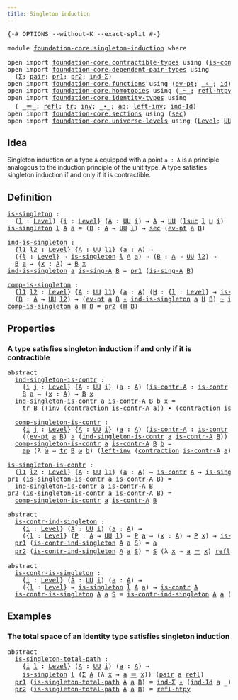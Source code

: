```yaml
---
title: Singleton induction
---
```


<pre class="Agda"><a id="45" class="Symbol">{-#</a> <a id="49" class="Keyword">OPTIONS</a> <a id="57" class="Pragma">--without-K</a> <a id="69" class="Pragma">--exact-split</a> <a id="83" class="Symbol">#-}</a>

<a id="88" class="Keyword">module</a> <a id="95" href="foundation-core.singleton-induction.html" class="Module">foundation-core.singleton-induction</a> <a id="131" class="Keyword">where</a>

<a id="138" class="Keyword">open</a> <a id="143" class="Keyword">import</a> <a id="150" href="foundation-core.contractible-types.html" class="Module">foundation-core.contractible-types</a> <a id="185" class="Keyword">using</a> <a id="191" class="Symbol">(</a><a id="192" href="foundation-core.contractible-types.html#1006" class="Function">is-contr</a><a id="200" class="Symbol">;</a> <a id="202" href="foundation-core.contractible-types.html#1438" class="Function">contraction</a><a id="213" class="Symbol">)</a>
<a id="215" class="Keyword">open</a> <a id="220" class="Keyword">import</a> <a id="227" href="foundation-core.dependent-pair-types.html" class="Module">foundation-core.dependent-pair-types</a> <a id="264" class="Keyword">using</a>
  <a id="272" class="Symbol">(</a><a id="273" href="foundation-core.dependent-pair-types.html#515" class="Record">Σ</a><a id="274" class="Symbol">;</a> <a id="276" href="foundation-core.dependent-pair-types.html#588" class="InductiveConstructor">pair</a><a id="280" class="Symbol">;</a> <a id="282" href="foundation-core.dependent-pair-types.html#605" class="Field">pr1</a><a id="285" class="Symbol">;</a> <a id="287" href="foundation-core.dependent-pair-types.html#617" class="Field">pr2</a><a id="290" class="Symbol">;</a> <a id="292" href="foundation-core.dependent-pair-types.html#700" class="Function">ind-Σ</a><a id="297" class="Symbol">)</a>
<a id="299" class="Keyword">open</a> <a id="304" class="Keyword">import</a> <a id="311" href="foundation-core.functions.html" class="Module">foundation-core.functions</a> <a id="337" class="Keyword">using</a> <a id="343" class="Symbol">(</a><a id="344" href="foundation-core.functions.html#635" class="Function">ev-pt</a><a id="349" class="Symbol">;</a> <a id="351" href="foundation-core.functions.html#420" class="Function Operator">_∘_</a><a id="354" class="Symbol">;</a> <a id="356" href="foundation-core.functions.html#322" class="Function">id</a><a id="358" class="Symbol">)</a>
<a id="360" class="Keyword">open</a> <a id="365" class="Keyword">import</a> <a id="372" href="foundation-core.homotopies.html" class="Module">foundation-core.homotopies</a> <a id="399" class="Keyword">using</a> <a id="405" class="Symbol">(</a><a id="406" href="foundation-core.homotopies.html#627" class="Function Operator">_~_</a><a id="409" class="Symbol">;</a> <a id="411" href="foundation-core.homotopies.html#741" class="Function">refl-htpy</a><a id="420" class="Symbol">)</a>
<a id="422" class="Keyword">open</a> <a id="427" class="Keyword">import</a> <a id="434" href="foundation-core.identity-types.html" class="Module">foundation-core.identity-types</a> <a id="465" class="Keyword">using</a>
  <a id="473" class="Symbol">(</a> <a id="475" href="foundation-core.identity-types.html#1865" class="Function Operator">_＝_</a><a id="478" class="Symbol">;</a> <a id="480" href="foundation-core.identity-types.html#1820" class="InductiveConstructor">refl</a><a id="484" class="Symbol">;</a> <a id="486" href="foundation-core.identity-types.html#5702" class="Function">tr</a><a id="488" class="Symbol">;</a> <a id="490" href="foundation-core.identity-types.html#2729" class="Function">inv</a><a id="493" class="Symbol">;</a> <a id="495" href="foundation-core.identity-types.html#2425" class="Function Operator">_∙_</a><a id="498" class="Symbol">;</a> <a id="500" href="foundation-core.identity-types.html#4003" class="Function">ap</a><a id="502" class="Symbol">;</a> <a id="504" href="foundation-core.identity-types.html#3162" class="Function">left-inv</a><a id="512" class="Symbol">;</a> <a id="514" href="foundation-core.identity-types.html#2167" class="Function">ind-Id</a><a id="520" class="Symbol">)</a>
<a id="522" class="Keyword">open</a> <a id="527" class="Keyword">import</a> <a id="534" href="foundation-core.sections.html" class="Module">foundation-core.sections</a> <a id="559" class="Keyword">using</a> <a id="565" class="Symbol">(</a><a id="566" href="foundation-core.sections.html#534" class="Function">sec</a><a id="569" class="Symbol">)</a>
<a id="571" class="Keyword">open</a> <a id="576" class="Keyword">import</a> <a id="583" href="foundation-core.universe-levels.html" class="Module">foundation-core.universe-levels</a> <a id="615" class="Keyword">using</a> <a id="621" class="Symbol">(</a><a id="622" href="Agda.Primitive.html#597" class="Postulate">Level</a><a id="627" class="Symbol">;</a> <a id="629" href="foundation-core.universe-levels.html#235" class="Primitive">UU</a><a id="631" class="Symbol">;</a> <a id="633" href="Agda.Primitive.html#780" class="Primitive">lsuc</a><a id="637" class="Symbol">;</a> <a id="639" href="Agda.Primitive.html#810" class="Primitive Operator">_⊔_</a><a id="642" class="Symbol">)</a>
</pre>
## Idea

Singleton induction on a type `A` equipped with a point `a : A` is a principle analogous to the induction principle of the unit type. A type satisfies singleton induction if and only if it is contractible.

## Definition

<pre class="Agda"><a id="is-singleton"></a><a id="888" href="foundation-core.singleton-induction.html#888" class="Function">is-singleton</a> <a id="901" class="Symbol">:</a>
  <a id="905" class="Symbol">(</a><a id="906" href="foundation-core.singleton-induction.html#906" class="Bound">l</a> <a id="908" class="Symbol">:</a> <a id="910" href="Agda.Primitive.html#597" class="Postulate">Level</a><a id="915" class="Symbol">)</a> <a id="917" class="Symbol">{</a><a id="918" href="foundation-core.singleton-induction.html#918" class="Bound">i</a> <a id="920" class="Symbol">:</a> <a id="922" href="Agda.Primitive.html#597" class="Postulate">Level</a><a id="927" class="Symbol">}</a> <a id="929" class="Symbol">(</a><a id="930" href="foundation-core.singleton-induction.html#930" class="Bound">A</a> <a id="932" class="Symbol">:</a> <a id="934" href="foundation-core.universe-levels.html#235" class="Primitive">UU</a> <a id="937" href="foundation-core.singleton-induction.html#918" class="Bound">i</a><a id="938" class="Symbol">)</a> <a id="940" class="Symbol">→</a> <a id="942" href="foundation-core.singleton-induction.html#930" class="Bound">A</a> <a id="944" class="Symbol">→</a> <a id="946" href="foundation-core.universe-levels.html#235" class="Primitive">UU</a> <a id="949" class="Symbol">(</a><a id="950" href="Agda.Primitive.html#780" class="Primitive">lsuc</a> <a id="955" href="foundation-core.singleton-induction.html#906" class="Bound">l</a> <a id="957" href="Agda.Primitive.html#810" class="Primitive Operator">⊔</a> <a id="959" href="foundation-core.singleton-induction.html#918" class="Bound">i</a><a id="960" class="Symbol">)</a>
<a id="962" href="foundation-core.singleton-induction.html#888" class="Function">is-singleton</a> <a id="975" href="foundation-core.singleton-induction.html#975" class="Bound">l</a> <a id="977" href="foundation-core.singleton-induction.html#977" class="Bound">A</a> <a id="979" href="foundation-core.singleton-induction.html#979" class="Bound">a</a> <a id="981" class="Symbol">=</a> <a id="983" class="Symbol">(</a><a id="984" href="foundation-core.singleton-induction.html#984" class="Bound">B</a> <a id="986" class="Symbol">:</a> <a id="988" href="foundation-core.singleton-induction.html#977" class="Bound">A</a> <a id="990" class="Symbol">→</a> <a id="992" href="foundation-core.universe-levels.html#235" class="Primitive">UU</a> <a id="995" href="foundation-core.singleton-induction.html#975" class="Bound">l</a><a id="996" class="Symbol">)</a> <a id="998" class="Symbol">→</a> <a id="1000" href="foundation-core.sections.html#534" class="Function">sec</a> <a id="1004" class="Symbol">(</a><a id="1005" href="foundation-core.functions.html#635" class="Function">ev-pt</a> <a id="1011" href="foundation-core.singleton-induction.html#979" class="Bound">a</a> <a id="1013" href="foundation-core.singleton-induction.html#984" class="Bound">B</a><a id="1014" class="Symbol">)</a>

<a id="ind-is-singleton"></a><a id="1017" href="foundation-core.singleton-induction.html#1017" class="Function">ind-is-singleton</a> <a id="1034" class="Symbol">:</a>
  <a id="1038" class="Symbol">{</a><a id="1039" href="foundation-core.singleton-induction.html#1039" class="Bound">l1</a> <a id="1042" href="foundation-core.singleton-induction.html#1042" class="Bound">l2</a> <a id="1045" class="Symbol">:</a> <a id="1047" href="Agda.Primitive.html#597" class="Postulate">Level</a><a id="1052" class="Symbol">}</a> <a id="1054" class="Symbol">{</a><a id="1055" href="foundation-core.singleton-induction.html#1055" class="Bound">A</a> <a id="1057" class="Symbol">:</a> <a id="1059" href="foundation-core.universe-levels.html#235" class="Primitive">UU</a> <a id="1062" href="foundation-core.singleton-induction.html#1039" class="Bound">l1</a><a id="1064" class="Symbol">}</a> <a id="1066" class="Symbol">(</a><a id="1067" href="foundation-core.singleton-induction.html#1067" class="Bound">a</a> <a id="1069" class="Symbol">:</a> <a id="1071" href="foundation-core.singleton-induction.html#1055" class="Bound">A</a><a id="1072" class="Symbol">)</a> <a id="1074" class="Symbol">→</a>
  <a id="1078" class="Symbol">({</a><a id="1080" href="foundation-core.singleton-induction.html#1080" class="Bound">l</a> <a id="1082" class="Symbol">:</a> <a id="1084" href="Agda.Primitive.html#597" class="Postulate">Level</a><a id="1089" class="Symbol">}</a> <a id="1091" class="Symbol">→</a> <a id="1093" href="foundation-core.singleton-induction.html#888" class="Function">is-singleton</a> <a id="1106" href="foundation-core.singleton-induction.html#1080" class="Bound">l</a> <a id="1108" href="foundation-core.singleton-induction.html#1055" class="Bound">A</a> <a id="1110" href="foundation-core.singleton-induction.html#1067" class="Bound">a</a><a id="1111" class="Symbol">)</a> <a id="1113" class="Symbol">→</a> <a id="1115" class="Symbol">(</a><a id="1116" href="foundation-core.singleton-induction.html#1116" class="Bound">B</a> <a id="1118" class="Symbol">:</a> <a id="1120" href="foundation-core.singleton-induction.html#1055" class="Bound">A</a> <a id="1122" class="Symbol">→</a> <a id="1124" href="foundation-core.universe-levels.html#235" class="Primitive">UU</a> <a id="1127" href="foundation-core.singleton-induction.html#1042" class="Bound">l2</a><a id="1129" class="Symbol">)</a> <a id="1131" class="Symbol">→</a>
  <a id="1135" href="foundation-core.singleton-induction.html#1116" class="Bound">B</a> <a id="1137" href="foundation-core.singleton-induction.html#1067" class="Bound">a</a> <a id="1139" class="Symbol">→</a> <a id="1141" class="Symbol">(</a><a id="1142" href="foundation-core.singleton-induction.html#1142" class="Bound">x</a> <a id="1144" class="Symbol">:</a> <a id="1146" href="foundation-core.singleton-induction.html#1055" class="Bound">A</a><a id="1147" class="Symbol">)</a> <a id="1149" class="Symbol">→</a> <a id="1151" href="foundation-core.singleton-induction.html#1116" class="Bound">B</a> <a id="1153" href="foundation-core.singleton-induction.html#1142" class="Bound">x</a>
<a id="1155" href="foundation-core.singleton-induction.html#1017" class="Function">ind-is-singleton</a> <a id="1172" href="foundation-core.singleton-induction.html#1172" class="Bound">a</a> <a id="1174" href="foundation-core.singleton-induction.html#1174" class="Bound">is-sing-A</a> <a id="1184" href="foundation-core.singleton-induction.html#1184" class="Bound">B</a> <a id="1186" class="Symbol">=</a> <a id="1188" href="foundation-core.dependent-pair-types.html#605" class="Field">pr1</a> <a id="1192" class="Symbol">(</a><a id="1193" href="foundation-core.singleton-induction.html#1174" class="Bound">is-sing-A</a> <a id="1203" href="foundation-core.singleton-induction.html#1184" class="Bound">B</a><a id="1204" class="Symbol">)</a>

<a id="comp-is-singleton"></a><a id="1207" href="foundation-core.singleton-induction.html#1207" class="Function">comp-is-singleton</a> <a id="1225" class="Symbol">:</a>
  <a id="1229" class="Symbol">{</a><a id="1230" href="foundation-core.singleton-induction.html#1230" class="Bound">l1</a> <a id="1233" href="foundation-core.singleton-induction.html#1233" class="Bound">l2</a> <a id="1236" class="Symbol">:</a> <a id="1238" href="Agda.Primitive.html#597" class="Postulate">Level</a><a id="1243" class="Symbol">}</a> <a id="1245" class="Symbol">{</a><a id="1246" href="foundation-core.singleton-induction.html#1246" class="Bound">A</a> <a id="1248" class="Symbol">:</a> <a id="1250" href="foundation-core.universe-levels.html#235" class="Primitive">UU</a> <a id="1253" href="foundation-core.singleton-induction.html#1230" class="Bound">l1</a><a id="1255" class="Symbol">}</a> <a id="1257" class="Symbol">(</a><a id="1258" href="foundation-core.singleton-induction.html#1258" class="Bound">a</a> <a id="1260" class="Symbol">:</a> <a id="1262" href="foundation-core.singleton-induction.html#1246" class="Bound">A</a><a id="1263" class="Symbol">)</a> <a id="1265" class="Symbol">(</a><a id="1266" href="foundation-core.singleton-induction.html#1266" class="Bound">H</a> <a id="1268" class="Symbol">:</a> <a id="1270" class="Symbol">{</a><a id="1271" href="foundation-core.singleton-induction.html#1271" class="Bound">l</a> <a id="1273" class="Symbol">:</a> <a id="1275" href="Agda.Primitive.html#597" class="Postulate">Level</a><a id="1280" class="Symbol">}</a> <a id="1282" class="Symbol">→</a> <a id="1284" href="foundation-core.singleton-induction.html#888" class="Function">is-singleton</a> <a id="1297" href="foundation-core.singleton-induction.html#1271" class="Bound">l</a> <a id="1299" href="foundation-core.singleton-induction.html#1246" class="Bound">A</a> <a id="1301" href="foundation-core.singleton-induction.html#1258" class="Bound">a</a><a id="1302" class="Symbol">)</a> <a id="1304" class="Symbol">→</a>
  <a id="1308" class="Symbol">(</a><a id="1309" href="foundation-core.singleton-induction.html#1309" class="Bound">B</a> <a id="1311" class="Symbol">:</a> <a id="1313" href="foundation-core.singleton-induction.html#1246" class="Bound">A</a> <a id="1315" class="Symbol">→</a> <a id="1317" href="foundation-core.universe-levels.html#235" class="Primitive">UU</a> <a id="1320" href="foundation-core.singleton-induction.html#1233" class="Bound">l2</a><a id="1322" class="Symbol">)</a> <a id="1324" class="Symbol">→</a> <a id="1326" class="Symbol">(</a><a id="1327" href="foundation-core.functions.html#635" class="Function">ev-pt</a> <a id="1333" href="foundation-core.singleton-induction.html#1258" class="Bound">a</a> <a id="1335" href="foundation-core.singleton-induction.html#1309" class="Bound">B</a> <a id="1337" href="foundation-core.functions.html#420" class="Function Operator">∘</a> <a id="1339" href="foundation-core.singleton-induction.html#1017" class="Function">ind-is-singleton</a> <a id="1356" href="foundation-core.singleton-induction.html#1258" class="Bound">a</a> <a id="1358" href="foundation-core.singleton-induction.html#1266" class="Bound">H</a> <a id="1360" href="foundation-core.singleton-induction.html#1309" class="Bound">B</a><a id="1361" class="Symbol">)</a> <a id="1363" href="foundation-core.homotopies.html#627" class="Function Operator">~</a> <a id="1365" href="foundation-core.functions.html#322" class="Function">id</a>
<a id="1368" href="foundation-core.singleton-induction.html#1207" class="Function">comp-is-singleton</a> <a id="1386" href="foundation-core.singleton-induction.html#1386" class="Bound">a</a> <a id="1388" href="foundation-core.singleton-induction.html#1388" class="Bound">H</a> <a id="1390" href="foundation-core.singleton-induction.html#1390" class="Bound">B</a> <a id="1392" class="Symbol">=</a> <a id="1394" href="foundation-core.dependent-pair-types.html#617" class="Field">pr2</a> <a id="1398" class="Symbol">(</a><a id="1399" href="foundation-core.singleton-induction.html#1388" class="Bound">H</a> <a id="1401" href="foundation-core.singleton-induction.html#1390" class="Bound">B</a><a id="1402" class="Symbol">)</a>
</pre>
## Properties

### A type satisfies singleton induction if and only if it is contractible

<pre class="Agda"><a id="1508" class="Keyword">abstract</a>
  <a id="ind-singleton-is-contr"></a><a id="1519" href="foundation-core.singleton-induction.html#1519" class="Function">ind-singleton-is-contr</a> <a id="1542" class="Symbol">:</a>
    <a id="1548" class="Symbol">{</a><a id="1549" href="foundation-core.singleton-induction.html#1549" class="Bound">i</a> <a id="1551" href="foundation-core.singleton-induction.html#1551" class="Bound">j</a> <a id="1553" class="Symbol">:</a> <a id="1555" href="Agda.Primitive.html#597" class="Postulate">Level</a><a id="1560" class="Symbol">}</a> <a id="1562" class="Symbol">{</a><a id="1563" href="foundation-core.singleton-induction.html#1563" class="Bound">A</a> <a id="1565" class="Symbol">:</a> <a id="1567" href="foundation-core.universe-levels.html#235" class="Primitive">UU</a> <a id="1570" href="foundation-core.singleton-induction.html#1549" class="Bound">i</a><a id="1571" class="Symbol">}</a> <a id="1573" class="Symbol">(</a><a id="1574" href="foundation-core.singleton-induction.html#1574" class="Bound">a</a> <a id="1576" class="Symbol">:</a> <a id="1578" href="foundation-core.singleton-induction.html#1563" class="Bound">A</a><a id="1579" class="Symbol">)</a> <a id="1581" class="Symbol">(</a><a id="1582" href="foundation-core.singleton-induction.html#1582" class="Bound">is-contr-A</a> <a id="1593" class="Symbol">:</a> <a id="1595" href="foundation-core.contractible-types.html#1006" class="Function">is-contr</a> <a id="1604" href="foundation-core.singleton-induction.html#1563" class="Bound">A</a><a id="1605" class="Symbol">)</a> <a id="1607" class="Symbol">(</a><a id="1608" href="foundation-core.singleton-induction.html#1608" class="Bound">B</a> <a id="1610" class="Symbol">:</a> <a id="1612" href="foundation-core.singleton-induction.html#1563" class="Bound">A</a> <a id="1614" class="Symbol">→</a> <a id="1616" href="foundation-core.universe-levels.html#235" class="Primitive">UU</a> <a id="1619" href="foundation-core.singleton-induction.html#1551" class="Bound">j</a><a id="1620" class="Symbol">)</a> <a id="1622" class="Symbol">→</a>
    <a id="1628" href="foundation-core.singleton-induction.html#1608" class="Bound">B</a> <a id="1630" href="foundation-core.singleton-induction.html#1574" class="Bound">a</a> <a id="1632" class="Symbol">→</a> <a id="1634" class="Symbol">(</a><a id="1635" href="foundation-core.singleton-induction.html#1635" class="Bound">x</a> <a id="1637" class="Symbol">:</a> <a id="1639" href="foundation-core.singleton-induction.html#1563" class="Bound">A</a><a id="1640" class="Symbol">)</a> <a id="1642" class="Symbol">→</a> <a id="1644" href="foundation-core.singleton-induction.html#1608" class="Bound">B</a> <a id="1646" href="foundation-core.singleton-induction.html#1635" class="Bound">x</a>
  <a id="1650" href="foundation-core.singleton-induction.html#1519" class="Function">ind-singleton-is-contr</a> <a id="1673" href="foundation-core.singleton-induction.html#1673" class="Bound">a</a> <a id="1675" href="foundation-core.singleton-induction.html#1675" class="Bound">is-contr-A</a> <a id="1686" href="foundation-core.singleton-induction.html#1686" class="Bound">B</a> <a id="1688" href="foundation-core.singleton-induction.html#1688" class="Bound">b</a> <a id="1690" href="foundation-core.singleton-induction.html#1690" class="Bound">x</a> <a id="1692" class="Symbol">=</a>
    <a id="1698" href="foundation-core.identity-types.html#5702" class="Function">tr</a> <a id="1701" href="foundation-core.singleton-induction.html#1686" class="Bound">B</a> <a id="1703" class="Symbol">((</a><a id="1705" href="foundation-core.identity-types.html#2729" class="Function">inv</a> <a id="1709" class="Symbol">(</a><a id="1710" href="foundation-core.contractible-types.html#1438" class="Function">contraction</a> <a id="1722" href="foundation-core.singleton-induction.html#1675" class="Bound">is-contr-A</a> <a id="1733" href="foundation-core.singleton-induction.html#1673" class="Bound">a</a><a id="1734" class="Symbol">))</a> <a id="1737" href="foundation-core.identity-types.html#2425" class="Function Operator">∙</a> <a id="1739" class="Symbol">(</a><a id="1740" href="foundation-core.contractible-types.html#1438" class="Function">contraction</a> <a id="1752" href="foundation-core.singleton-induction.html#1675" class="Bound">is-contr-A</a> <a id="1763" href="foundation-core.singleton-induction.html#1690" class="Bound">x</a><a id="1764" class="Symbol">))</a> <a id="1767" href="foundation-core.singleton-induction.html#1688" class="Bound">b</a>
  
  <a id="comp-singleton-is-contr"></a><a id="1774" href="foundation-core.singleton-induction.html#1774" class="Function">comp-singleton-is-contr</a> <a id="1798" class="Symbol">:</a>
    <a id="1804" class="Symbol">{</a><a id="1805" href="foundation-core.singleton-induction.html#1805" class="Bound">i</a> <a id="1807" href="foundation-core.singleton-induction.html#1807" class="Bound">j</a> <a id="1809" class="Symbol">:</a> <a id="1811" href="Agda.Primitive.html#597" class="Postulate">Level</a><a id="1816" class="Symbol">}</a> <a id="1818" class="Symbol">{</a><a id="1819" href="foundation-core.singleton-induction.html#1819" class="Bound">A</a> <a id="1821" class="Symbol">:</a> <a id="1823" href="foundation-core.universe-levels.html#235" class="Primitive">UU</a> <a id="1826" href="foundation-core.singleton-induction.html#1805" class="Bound">i</a><a id="1827" class="Symbol">}</a> <a id="1829" class="Symbol">(</a><a id="1830" href="foundation-core.singleton-induction.html#1830" class="Bound">a</a> <a id="1832" class="Symbol">:</a> <a id="1834" href="foundation-core.singleton-induction.html#1819" class="Bound">A</a><a id="1835" class="Symbol">)</a> <a id="1837" class="Symbol">(</a><a id="1838" href="foundation-core.singleton-induction.html#1838" class="Bound">is-contr-A</a> <a id="1849" class="Symbol">:</a> <a id="1851" href="foundation-core.contractible-types.html#1006" class="Function">is-contr</a> <a id="1860" href="foundation-core.singleton-induction.html#1819" class="Bound">A</a><a id="1861" class="Symbol">)</a> <a id="1863" class="Symbol">(</a><a id="1864" href="foundation-core.singleton-induction.html#1864" class="Bound">B</a> <a id="1866" class="Symbol">:</a> <a id="1868" href="foundation-core.singleton-induction.html#1819" class="Bound">A</a> <a id="1870" class="Symbol">→</a> <a id="1872" href="foundation-core.universe-levels.html#235" class="Primitive">UU</a> <a id="1875" href="foundation-core.singleton-induction.html#1807" class="Bound">j</a><a id="1876" class="Symbol">)</a> <a id="1878" class="Symbol">→</a>
    <a id="1884" class="Symbol">((</a><a id="1886" href="foundation-core.functions.html#635" class="Function">ev-pt</a> <a id="1892" href="foundation-core.singleton-induction.html#1830" class="Bound">a</a> <a id="1894" href="foundation-core.singleton-induction.html#1864" class="Bound">B</a><a id="1895" class="Symbol">)</a> <a id="1897" href="foundation-core.functions.html#420" class="Function Operator">∘</a> <a id="1899" class="Symbol">(</a><a id="1900" href="foundation-core.singleton-induction.html#1519" class="Function">ind-singleton-is-contr</a> <a id="1923" href="foundation-core.singleton-induction.html#1830" class="Bound">a</a> <a id="1925" href="foundation-core.singleton-induction.html#1838" class="Bound">is-contr-A</a> <a id="1936" href="foundation-core.singleton-induction.html#1864" class="Bound">B</a><a id="1937" class="Symbol">))</a> <a id="1940" href="foundation-core.homotopies.html#627" class="Function Operator">~</a> <a id="1942" href="foundation-core.functions.html#322" class="Function">id</a>
  <a id="1947" href="foundation-core.singleton-induction.html#1774" class="Function">comp-singleton-is-contr</a> <a id="1971" href="foundation-core.singleton-induction.html#1971" class="Bound">a</a> <a id="1973" href="foundation-core.singleton-induction.html#1973" class="Bound">is-contr-A</a> <a id="1984" href="foundation-core.singleton-induction.html#1984" class="Bound">B</a> <a id="1986" href="foundation-core.singleton-induction.html#1986" class="Bound">b</a> <a id="1988" class="Symbol">=</a>
    <a id="1994" href="foundation-core.identity-types.html#4003" class="Function">ap</a> <a id="1997" class="Symbol">(λ</a> <a id="2000" href="foundation-core.singleton-induction.html#2000" class="Bound">ω</a> <a id="2002" class="Symbol">→</a> <a id="2004" href="foundation-core.identity-types.html#5702" class="Function">tr</a> <a id="2007" href="foundation-core.singleton-induction.html#1984" class="Bound">B</a> <a id="2009" href="foundation-core.singleton-induction.html#2000" class="Bound">ω</a> <a id="2011" href="foundation-core.singleton-induction.html#1986" class="Bound">b</a><a id="2012" class="Symbol">)</a> <a id="2014" class="Symbol">(</a><a id="2015" href="foundation-core.identity-types.html#3162" class="Function">left-inv</a> <a id="2024" class="Symbol">(</a><a id="2025" href="foundation-core.contractible-types.html#1438" class="Function">contraction</a> <a id="2037" href="foundation-core.singleton-induction.html#1973" class="Bound">is-contr-A</a> <a id="2048" href="foundation-core.singleton-induction.html#1971" class="Bound">a</a><a id="2049" class="Symbol">))</a>

<a id="is-singleton-is-contr"></a><a id="2053" href="foundation-core.singleton-induction.html#2053" class="Function">is-singleton-is-contr</a> <a id="2075" class="Symbol">:</a>
  <a id="2079" class="Symbol">{</a><a id="2080" href="foundation-core.singleton-induction.html#2080" class="Bound">l1</a> <a id="2083" href="foundation-core.singleton-induction.html#2083" class="Bound">l2</a> <a id="2086" class="Symbol">:</a> <a id="2088" href="Agda.Primitive.html#597" class="Postulate">Level</a><a id="2093" class="Symbol">}</a> <a id="2095" class="Symbol">{</a><a id="2096" href="foundation-core.singleton-induction.html#2096" class="Bound">A</a> <a id="2098" class="Symbol">:</a> <a id="2100" href="foundation-core.universe-levels.html#235" class="Primitive">UU</a> <a id="2103" href="foundation-core.singleton-induction.html#2080" class="Bound">l1</a><a id="2105" class="Symbol">}</a> <a id="2107" class="Symbol">(</a><a id="2108" href="foundation-core.singleton-induction.html#2108" class="Bound">a</a> <a id="2110" class="Symbol">:</a> <a id="2112" href="foundation-core.singleton-induction.html#2096" class="Bound">A</a><a id="2113" class="Symbol">)</a> <a id="2115" class="Symbol">→</a> <a id="2117" href="foundation-core.contractible-types.html#1006" class="Function">is-contr</a> <a id="2126" href="foundation-core.singleton-induction.html#2096" class="Bound">A</a> <a id="2128" class="Symbol">→</a> <a id="2130" href="foundation-core.singleton-induction.html#888" class="Function">is-singleton</a> <a id="2143" href="foundation-core.singleton-induction.html#2083" class="Bound">l2</a> <a id="2146" href="foundation-core.singleton-induction.html#2096" class="Bound">A</a> <a id="2148" href="foundation-core.singleton-induction.html#2108" class="Bound">a</a>
<a id="2150" href="foundation-core.dependent-pair-types.html#605" class="Field">pr1</a> <a id="2154" class="Symbol">(</a><a id="2155" href="foundation-core.singleton-induction.html#2053" class="Function">is-singleton-is-contr</a> <a id="2177" href="foundation-core.singleton-induction.html#2177" class="Bound">a</a> <a id="2179" href="foundation-core.singleton-induction.html#2179" class="Bound">is-contr-A</a> <a id="2190" href="foundation-core.singleton-induction.html#2190" class="Bound">B</a><a id="2191" class="Symbol">)</a> <a id="2193" class="Symbol">=</a>
  <a id="2197" href="foundation-core.singleton-induction.html#1519" class="Function">ind-singleton-is-contr</a> <a id="2220" href="foundation-core.singleton-induction.html#2177" class="Bound">a</a> <a id="2222" href="foundation-core.singleton-induction.html#2179" class="Bound">is-contr-A</a> <a id="2233" href="foundation-core.singleton-induction.html#2190" class="Bound">B</a>
<a id="2235" href="foundation-core.dependent-pair-types.html#617" class="Field">pr2</a> <a id="2239" class="Symbol">(</a><a id="2240" href="foundation-core.singleton-induction.html#2053" class="Function">is-singleton-is-contr</a> <a id="2262" href="foundation-core.singleton-induction.html#2262" class="Bound">a</a> <a id="2264" href="foundation-core.singleton-induction.html#2264" class="Bound">is-contr-A</a> <a id="2275" href="foundation-core.singleton-induction.html#2275" class="Bound">B</a><a id="2276" class="Symbol">)</a> <a id="2278" class="Symbol">=</a>
  <a id="2282" href="foundation-core.singleton-induction.html#1774" class="Function">comp-singleton-is-contr</a> <a id="2306" href="foundation-core.singleton-induction.html#2262" class="Bound">a</a> <a id="2308" href="foundation-core.singleton-induction.html#2264" class="Bound">is-contr-A</a> <a id="2319" href="foundation-core.singleton-induction.html#2275" class="Bound">B</a>

<a id="2322" class="Keyword">abstract</a>
  <a id="is-contr-ind-singleton"></a><a id="2333" href="foundation-core.singleton-induction.html#2333" class="Function">is-contr-ind-singleton</a> <a id="2356" class="Symbol">:</a>
    <a id="2362" class="Symbol">{</a><a id="2363" href="foundation-core.singleton-induction.html#2363" class="Bound">i</a> <a id="2365" class="Symbol">:</a> <a id="2367" href="Agda.Primitive.html#597" class="Postulate">Level</a><a id="2372" class="Symbol">}</a> <a id="2374" class="Symbol">(</a><a id="2375" href="foundation-core.singleton-induction.html#2375" class="Bound">A</a> <a id="2377" class="Symbol">:</a> <a id="2379" href="foundation-core.universe-levels.html#235" class="Primitive">UU</a> <a id="2382" href="foundation-core.singleton-induction.html#2363" class="Bound">i</a><a id="2383" class="Symbol">)</a> <a id="2385" class="Symbol">(</a><a id="2386" href="foundation-core.singleton-induction.html#2386" class="Bound">a</a> <a id="2388" class="Symbol">:</a> <a id="2390" href="foundation-core.singleton-induction.html#2375" class="Bound">A</a><a id="2391" class="Symbol">)</a> <a id="2393" class="Symbol">→</a>
    <a id="2399" class="Symbol">({</a><a id="2401" href="foundation-core.singleton-induction.html#2401" class="Bound">l</a> <a id="2403" class="Symbol">:</a> <a id="2405" href="Agda.Primitive.html#597" class="Postulate">Level</a><a id="2410" class="Symbol">}</a> <a id="2412" class="Symbol">(</a><a id="2413" href="foundation-core.singleton-induction.html#2413" class="Bound">P</a> <a id="2415" class="Symbol">:</a> <a id="2417" href="foundation-core.singleton-induction.html#2375" class="Bound">A</a> <a id="2419" class="Symbol">→</a> <a id="2421" href="foundation-core.universe-levels.html#235" class="Primitive">UU</a> <a id="2424" href="foundation-core.singleton-induction.html#2401" class="Bound">l</a><a id="2425" class="Symbol">)</a> <a id="2427" class="Symbol">→</a> <a id="2429" href="foundation-core.singleton-induction.html#2413" class="Bound">P</a> <a id="2431" href="foundation-core.singleton-induction.html#2386" class="Bound">a</a> <a id="2433" class="Symbol">→</a> <a id="2435" class="Symbol">(</a><a id="2436" href="foundation-core.singleton-induction.html#2436" class="Bound">x</a> <a id="2438" class="Symbol">:</a> <a id="2440" href="foundation-core.singleton-induction.html#2375" class="Bound">A</a><a id="2441" class="Symbol">)</a> <a id="2443" class="Symbol">→</a> <a id="2445" href="foundation-core.singleton-induction.html#2413" class="Bound">P</a> <a id="2447" href="foundation-core.singleton-induction.html#2436" class="Bound">x</a><a id="2448" class="Symbol">)</a> <a id="2450" class="Symbol">→</a> <a id="2452" href="foundation-core.contractible-types.html#1006" class="Function">is-contr</a> <a id="2461" href="foundation-core.singleton-induction.html#2375" class="Bound">A</a>
  <a id="2465" href="foundation-core.dependent-pair-types.html#605" class="Field">pr1</a> <a id="2469" class="Symbol">(</a><a id="2470" href="foundation-core.singleton-induction.html#2333" class="Function">is-contr-ind-singleton</a> <a id="2493" href="foundation-core.singleton-induction.html#2493" class="Bound">A</a> <a id="2495" href="foundation-core.singleton-induction.html#2495" class="Bound">a</a> <a id="2497" href="foundation-core.singleton-induction.html#2497" class="Bound">S</a><a id="2498" class="Symbol">)</a> <a id="2500" class="Symbol">=</a> <a id="2502" href="foundation-core.singleton-induction.html#2495" class="Bound">a</a>
  <a id="2506" href="foundation-core.dependent-pair-types.html#617" class="Field">pr2</a> <a id="2510" class="Symbol">(</a><a id="2511" href="foundation-core.singleton-induction.html#2333" class="Function">is-contr-ind-singleton</a> <a id="2534" href="foundation-core.singleton-induction.html#2534" class="Bound">A</a> <a id="2536" href="foundation-core.singleton-induction.html#2536" class="Bound">a</a> <a id="2538" href="foundation-core.singleton-induction.html#2538" class="Bound">S</a><a id="2539" class="Symbol">)</a> <a id="2541" class="Symbol">=</a> <a id="2543" href="foundation-core.singleton-induction.html#2538" class="Bound">S</a> <a id="2545" class="Symbol">(λ</a> <a id="2548" href="foundation-core.singleton-induction.html#2548" class="Bound">x</a> <a id="2550" class="Symbol">→</a> <a id="2552" href="foundation-core.singleton-induction.html#2536" class="Bound">a</a> <a id="2554" href="foundation-core.identity-types.html#1865" class="Function Operator">＝</a> <a id="2556" href="foundation-core.singleton-induction.html#2548" class="Bound">x</a><a id="2557" class="Symbol">)</a> <a id="2559" href="foundation-core.identity-types.html#1820" class="InductiveConstructor">refl</a>

<a id="2565" class="Keyword">abstract</a>
  <a id="is-contr-is-singleton"></a><a id="2576" href="foundation-core.singleton-induction.html#2576" class="Function">is-contr-is-singleton</a> <a id="2598" class="Symbol">:</a>
    <a id="2604" class="Symbol">{</a><a id="2605" href="foundation-core.singleton-induction.html#2605" class="Bound">i</a> <a id="2607" class="Symbol">:</a> <a id="2609" href="Agda.Primitive.html#597" class="Postulate">Level</a><a id="2614" class="Symbol">}</a> <a id="2616" class="Symbol">(</a><a id="2617" href="foundation-core.singleton-induction.html#2617" class="Bound">A</a> <a id="2619" class="Symbol">:</a> <a id="2621" href="foundation-core.universe-levels.html#235" class="Primitive">UU</a> <a id="2624" href="foundation-core.singleton-induction.html#2605" class="Bound">i</a><a id="2625" class="Symbol">)</a> <a id="2627" class="Symbol">(</a><a id="2628" href="foundation-core.singleton-induction.html#2628" class="Bound">a</a> <a id="2630" class="Symbol">:</a> <a id="2632" href="foundation-core.singleton-induction.html#2617" class="Bound">A</a><a id="2633" class="Symbol">)</a> <a id="2635" class="Symbol">→</a>
    <a id="2641" class="Symbol">({</a><a id="2643" href="foundation-core.singleton-induction.html#2643" class="Bound">l</a> <a id="2645" class="Symbol">:</a> <a id="2647" href="Agda.Primitive.html#597" class="Postulate">Level</a><a id="2652" class="Symbol">}</a> <a id="2654" class="Symbol">→</a> <a id="2656" href="foundation-core.singleton-induction.html#888" class="Function">is-singleton</a> <a id="2669" href="foundation-core.singleton-induction.html#2643" class="Bound">l</a> <a id="2671" href="foundation-core.singleton-induction.html#2617" class="Bound">A</a> <a id="2673" href="foundation-core.singleton-induction.html#2628" class="Bound">a</a><a id="2674" class="Symbol">)</a> <a id="2676" class="Symbol">→</a> <a id="2678" href="foundation-core.contractible-types.html#1006" class="Function">is-contr</a> <a id="2687" href="foundation-core.singleton-induction.html#2617" class="Bound">A</a>
  <a id="2691" href="foundation-core.singleton-induction.html#2576" class="Function">is-contr-is-singleton</a> <a id="2713" href="foundation-core.singleton-induction.html#2713" class="Bound">A</a> <a id="2715" href="foundation-core.singleton-induction.html#2715" class="Bound">a</a> <a id="2717" href="foundation-core.singleton-induction.html#2717" class="Bound">S</a> <a id="2719" class="Symbol">=</a> <a id="2721" href="foundation-core.singleton-induction.html#2333" class="Function">is-contr-ind-singleton</a> <a id="2744" href="foundation-core.singleton-induction.html#2713" class="Bound">A</a> <a id="2746" href="foundation-core.singleton-induction.html#2715" class="Bound">a</a> <a id="2748" class="Symbol">(λ</a> <a id="2751" href="foundation-core.singleton-induction.html#2751" class="Bound">P</a> <a id="2753" class="Symbol">→</a> <a id="2755" href="foundation-core.dependent-pair-types.html#605" class="Field">pr1</a> <a id="2759" class="Symbol">(</a><a id="2760" href="foundation-core.singleton-induction.html#2717" class="Bound">S</a> <a id="2762" href="foundation-core.singleton-induction.html#2751" class="Bound">P</a><a id="2763" class="Symbol">))</a>
</pre>
## Examples

### The total space of an identity type satisfies singleton induction

<pre class="Agda"><a id="2863" class="Keyword">abstract</a>
  <a id="is-singleton-total-path"></a><a id="2874" href="foundation-core.singleton-induction.html#2874" class="Function">is-singleton-total-path</a> <a id="2898" class="Symbol">:</a>
    <a id="2904" class="Symbol">{</a><a id="2905" href="foundation-core.singleton-induction.html#2905" class="Bound">i</a> <a id="2907" href="foundation-core.singleton-induction.html#2907" class="Bound">l</a> <a id="2909" class="Symbol">:</a> <a id="2911" href="Agda.Primitive.html#597" class="Postulate">Level</a><a id="2916" class="Symbol">}</a> <a id="2918" class="Symbol">(</a><a id="2919" href="foundation-core.singleton-induction.html#2919" class="Bound">A</a> <a id="2921" class="Symbol">:</a> <a id="2923" href="foundation-core.universe-levels.html#235" class="Primitive">UU</a> <a id="2926" href="foundation-core.singleton-induction.html#2905" class="Bound">i</a><a id="2927" class="Symbol">)</a> <a id="2929" class="Symbol">(</a><a id="2930" href="foundation-core.singleton-induction.html#2930" class="Bound">a</a> <a id="2932" class="Symbol">:</a> <a id="2934" href="foundation-core.singleton-induction.html#2919" class="Bound">A</a><a id="2935" class="Symbol">)</a> <a id="2937" class="Symbol">→</a>
    <a id="2943" href="foundation-core.singleton-induction.html#888" class="Function">is-singleton</a> <a id="2956" href="foundation-core.singleton-induction.html#2907" class="Bound">l</a> <a id="2958" class="Symbol">(</a><a id="2959" href="foundation-core.dependent-pair-types.html#515" class="Record">Σ</a> <a id="2961" href="foundation-core.singleton-induction.html#2919" class="Bound">A</a> <a id="2963" class="Symbol">(λ</a> <a id="2966" href="foundation-core.singleton-induction.html#2966" class="Bound">x</a> <a id="2968" class="Symbol">→</a> <a id="2970" href="foundation-core.singleton-induction.html#2930" class="Bound">a</a> <a id="2972" href="foundation-core.identity-types.html#1865" class="Function Operator">＝</a> <a id="2974" href="foundation-core.singleton-induction.html#2966" class="Bound">x</a><a id="2975" class="Symbol">))</a> <a id="2978" class="Symbol">(</a><a id="2979" href="foundation-core.dependent-pair-types.html#588" class="InductiveConstructor">pair</a> <a id="2984" href="foundation-core.singleton-induction.html#2930" class="Bound">a</a> <a id="2986" href="foundation-core.identity-types.html#1820" class="InductiveConstructor">refl</a><a id="2990" class="Symbol">)</a>
  <a id="2994" href="foundation-core.dependent-pair-types.html#605" class="Field">pr1</a> <a id="2998" class="Symbol">(</a><a id="2999" href="foundation-core.singleton-induction.html#2874" class="Function">is-singleton-total-path</a> <a id="3023" href="foundation-core.singleton-induction.html#3023" class="Bound">A</a> <a id="3025" href="foundation-core.singleton-induction.html#3025" class="Bound">a</a> <a id="3027" href="foundation-core.singleton-induction.html#3027" class="Bound">B</a><a id="3028" class="Symbol">)</a> <a id="3030" class="Symbol">=</a> <a id="3032" href="foundation-core.dependent-pair-types.html#700" class="Function">ind-Σ</a> <a id="3038" href="foundation-core.functions.html#420" class="Function Operator">∘</a> <a id="3040" class="Symbol">(</a><a id="3041" href="foundation-core.identity-types.html#2167" class="Function">ind-Id</a> <a id="3048" href="foundation-core.singleton-induction.html#3025" class="Bound">a</a> <a id="3050" class="Symbol">_)</a>
  <a id="3055" href="foundation-core.dependent-pair-types.html#617" class="Field">pr2</a> <a id="3059" class="Symbol">(</a><a id="3060" href="foundation-core.singleton-induction.html#2874" class="Function">is-singleton-total-path</a> <a id="3084" href="foundation-core.singleton-induction.html#3084" class="Bound">A</a> <a id="3086" href="foundation-core.singleton-induction.html#3086" class="Bound">a</a> <a id="3088" href="foundation-core.singleton-induction.html#3088" class="Bound">B</a><a id="3089" class="Symbol">)</a> <a id="3091" class="Symbol">=</a> <a id="3093" href="foundation-core.homotopies.html#741" class="Function">refl-htpy</a>
</pre>